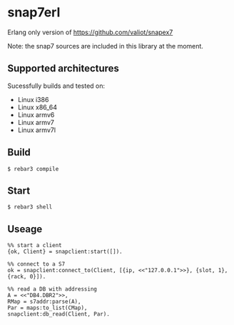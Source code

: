 snap7erl
=====

Erlang only version of https://github.com/valiot/snapex7

Note: the snap7 sources are included in this library at the moment.

Supported architectures
----------------------
Sucessfully builds and tested on:

+ Linux i386
+ Linux x86_64
+ Linux armv6
+ Linux armv7
+ Linux armv7l


Build
-----

    $ rebar3 compile
    
Start
-----
    $ rebar3 shell
    
Useage
------
    %% start a client
    {ok, Client} = snapclient:start([]).
    
    %% connect to a S7
    ok = snapclient:connect_to(Client, [{ip, <<"127.0.0.1">>}, {slot, 1}, {rack, 0}]).
    
    %% read a DB with addressing
    A = <<"DB4.DBR2">>,
    RMap = s7addr:parse(A),
    Par = maps:to_list(CMap),
    snapclient:db_read(Client, Par).
